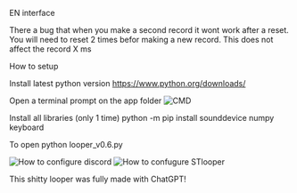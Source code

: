 EN interface

There a bug that when you make a second record it wont work after a reset. You will need to reset 2 times befor making a new record.
This does not affect the record X ms

How to setup

Install latest python version
https://www.python.org/downloads/


Open a terminal prompt on the app folder
![CMD](https://github.com/user-attachments/assets/06b52590-8c1a-43f6-ad9a-654745b623f4)

Install all libraries (only 1 time)
python -m pip install sounddevice numpy keyboard

To open
python looper_v0.6.py

![How to configure discord](https://github.com/user-attachments/assets/c7c60623-e45a-4f0a-9914-b0d6e583b92c)
![How to confugure STlooper](https://github.com/user-attachments/assets/fe2ed2b6-ba82-4cfd-a6a0-58d686480187)

This shitty looper was fully made with ChatGPT!
